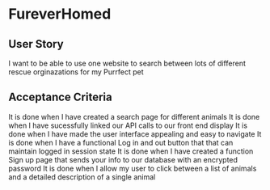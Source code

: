 # FureverHomed

## User Story
I want to be able to use one website to search between lots of different rescue orginazations for my Purrfect pet

## Acceptance Criteria
It is done when I have created a search page for different animals
It is done when I have sucessfully linked our API calls to our front end display
It is done when I have made the user interface appealing and easy to navigate
It is done when I have a functional Log in and out button that that can maintain logged in session state
It is done when I have created a function Sign up page that sends your info to our database with an encrypted password
It is done when I allow my user to click between a list of animals and a detailed description of a single animal

